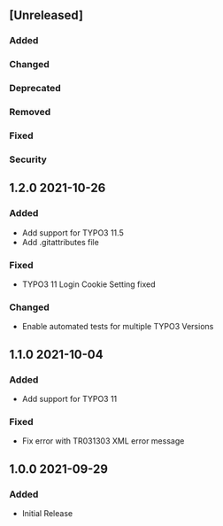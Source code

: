 ## [Unreleased]
### Added
### Changed
### Deprecated
### Removed
### Fixed
### Security

## 1.2.0 2021-10-26
### Added
- Add support for TYPO3 11.5
- Add .gitattributes file
### Fixed
- TYPO3 11 Login Cookie Setting fixed
### Changed
- Enable automated tests for multiple TYPO3 Versions
## 1.1.0 2021-10-04
### Added
- Add support for TYPO3 11
### Fixed
- Fix error with TR031303 XML error message
## 1.0.0 2021-09-29
### Added
- Initial Release
